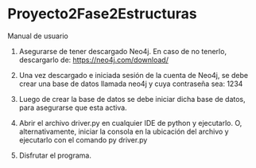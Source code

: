 # Proyecto2Fase2Estructuras

Manual de usuario

1. Asegurarse de tener descargado Neo4j. En caso de no tenerlo, descargarlo de: https://neo4j.com/download/

2. Una vez descargado e iniciada sesión de la cuenta de Neo4j, se debe crear una base de datos llamada neo4j y cuya contraseña sea: 1234

3. Luego de crear la base de datos se debe iniciar dicha base de datos, para asegurarse que esta activa.

4. Abrir el archivo driver.py en cualquier IDE de python y ejecutarlo. O, alternativamente, iniciar la consola en la ubicación del archivo    y ejecutarlo con el comando py driver.py

5. Disfrutar el programa.

